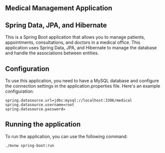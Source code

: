 ## Medical Management Application
## Spring Data, JPA, and Hibernate

This is a Spring Boot application that allows you to manage patients, appointments, consultations, and doctors in a medical office. 
This application uses Spring Data, JPA, and Hibernate to manage the database and handle the associations between entities.


## Configuration

To use this application, you need to have a MySQL database and configure the connection settings in the application.properties file. Here's an example configuration:

```
spring.datasource.url=jdbc:mysql://localhost:3306/medical
spring.datasource.username=root
spring.datasource.password=
```

## Running the application

To run the application, you can use the following command:

```
./mvnw spring-boot:run
```



